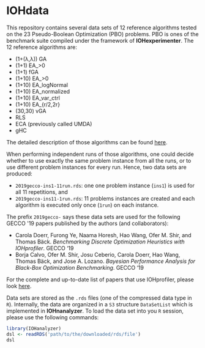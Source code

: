 # IOHdata

This repository contains several data sets of 12 reference algorithms tested on the 23 Pseudo-Boolean Optimization (PBO) problems. PBO is ones of the benchmark suite compiled under the framework of __IOHexperimenter__. The 12 reference algorithms are:

* (1+(λ,λ)) GA
* (1+1) EA_>0
* (1+1) fGA
* (1+10) EA_>0
* (1+10) EA_logNormal
* (1+10) EA_normalized
* (1+10) EA_var_ctrl
* (1+10) EA_{r/2,2r}
* (30,30) vGA
* RLS
* ECA (previously called UMDA)
* gHC

The detailed description of those algorithms can be found [here](https://github.com/IOHprofiler/IOHalgorithm).

When performing independent runs of those algorithms, one could decide whether to use exactly the same problem instance from all the runs, or to use different problem instances for every run. Hence, two data sets are produced:

* `2019gecco-ins1-11run.rds`: one one problem instance (`ins1`) is used for all 11 repetitions, and
* `2019gecco-ins11-1run.rds`: 11 problems instances are created and each algorithm is executed only once (`1run`) on each instance.

The prefix `2019gecco-` says these data sets are used for the following GECCO '19 papers published by the authors (and collaborators):

* Carola Doerr, Furong Ye, Naama Horesh, Hao Wang, Ofer M. Shir, and Thomas Bäck. _Benchmarking Discrete Optimization Heuristics with IOHprofiler_. GECCO ‘19
* Borja Calvo, Ofer M. Shir, Josu Ceberio, Carola Doerr, Hao Wang, Thomas Bäck, and Jose A. Lozano. _Bayesian Performance Analysis for Black-Box Optimization Benchmarking_. GECCO ‘19

For the complete and up-to-date list of papers that use IOHprofiler, please look [here](https://iohprofiler.github.io/citation).

Data sets are stored as the `.rds` files (one of the compressed data type in `R`). Internally, the data are organized in a `S3` structure `DataSetList` which is implemented in __IOHnanalyzer__. To load the data set into you `R` session, please use the following commands:

```R
library(IOHanalyzer)
dsl <- readRDS('path/to/the/downloaded/rds/file')
dsl
```
